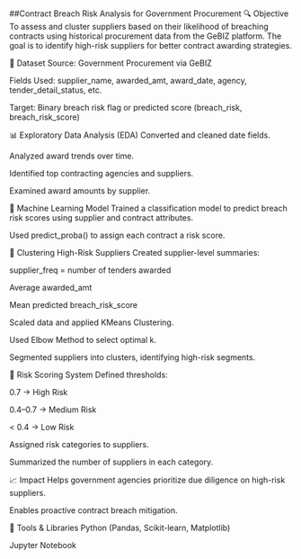 ##Contract Breach Risk Analysis for Government Procurement
🔍 Objective
To assess and cluster suppliers based on their likelihood of breaching contracts using historical procurement data from the GeBIZ platform. The goal is to identify high-risk suppliers for better contract awarding strategies.

🧾 Dataset
Source: Government Procurement via GeBIZ

Fields Used: supplier_name, awarded_amt, award_date, agency, tender_detail_status, etc.

Target: Binary breach risk flag or predicted score (breach_risk, breach_risk_score)

📊 Exploratory Data Analysis (EDA)
Converted and cleaned date fields.

Analyzed award trends over time.

Identified top contracting agencies and suppliers.

Examined award amounts by supplier.

🤖 Machine Learning Model
Trained a classification model to predict breach risk scores using supplier and contract attributes.

Used predict_proba() to assign each contract a risk score.

🔎 Clustering High-Risk Suppliers
Created supplier-level summaries:

supplier_freq = number of tenders awarded

Average awarded_amt

Mean predicted breach_risk_score

Scaled data and applied KMeans Clustering.

Used Elbow Method to select optimal k.

Segmented suppliers into clusters, identifying high-risk segments.

🚨 Risk Scoring System
Defined thresholds:

0.7 → High Risk

0.4–0.7 → Medium Risk

< 0.4 → Low Risk

Assigned risk categories to suppliers.

Summarized the number of suppliers in each category.

📈 Impact
Helps government agencies prioritize due diligence on high-risk suppliers.

Enables proactive contract breach mitigation.

🔧 Tools & Libraries
Python (Pandas, Scikit-learn, Matplotlib)

Jupyter Notebook
